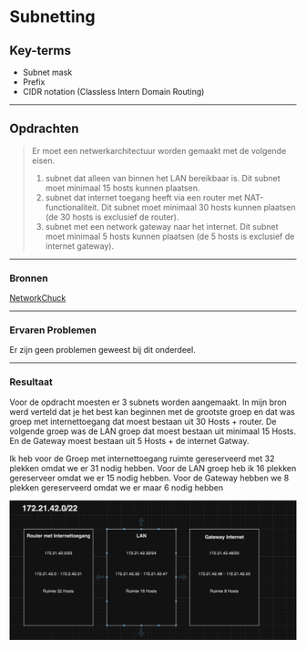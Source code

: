 # Subnetting

## Key-terms
- Subnet mask
- Prefix
- CIDR notation (Classless Intern Domain Routing)
---
## Opdrachten
>Er moet een netwerkarchitectuur worden gemaakt met de volgende eisen.
>1. subnet dat alleen van binnen het LAN bereikbaar is. Dit subnet moet minimaal 15 hosts kunnen plaatsen.
>2. subnet dat internet toegang heeft via een router met NAT-functionaliteit. Dit subnet moet minimaal 30 hosts kunnen plaatsen (de 30 hosts is exclusief de router).
>3. subnet met een network gateway naar het internet. Dit subnet moet minimaal 5 hosts kunnen plaatsen (de 5 hosts is exclusief de internet gateway).

---

### Bronnen


[NetworkChuck](https://www.youtube.com/watch?v=OD2vG5st4zI)


---

### Ervaren Problemen

Er zijn geen problemen geweest bij dit onderdeel.

---
### Resultaat

Voor de opdracht moesten er 3 subnets worden aangemaakt. In mijn bron werd verteld dat je het best kan beginnen met de grootste groep en dat was groep met internettoegang dat moest bestaan uit 30 Hosts + router. De volgende groep was de LAN groep dat moest bestaan uit minimaal 15 Hosts. En de Gateway moest bestaan uit 5 Hosts + de internet Gatway.

Ik heb voor de Groep met internettoegang ruimte gereserveerd met 32 plekken omdat we er 31 nodig hebben. Voor de LAN groep heb ik 16 plekken gereserveer omdat we er 15 nodig hebben. Voor de Gateway hebben we 8 plekken gereserveerd omdat we er maar 6 nodig hebben

![afbeeldingSubnetting](../00_includes/02_Cloud_1/06_Subnetting/SubnettingOpdracht1.png)